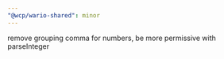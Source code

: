 ```yaml
---
"@wcp/wario-shared": minor
---
```


remove grouping comma for numbers, be more permissive with parseInteger
